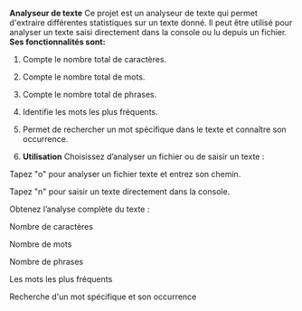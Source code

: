 **Analyseur de texte**
Ce projet est un analyseur de texte qui permet d'extraire différentes statistiques sur un texte donné.
Il peut être utilisé pour analyser un texte saisi directement dans la console ou lu depuis un fichier.
**Ses fonctionnalités sont:**

1. Compte le nombre total de caractères.

2. Compte le nombre total de mots.

3. Compte le nombre total de phrases.

4. Identifie les mots les plus fréquents.

5. Permet de rechercher un mot spécifique dans le texte et connaître son occurrence.
6. 
   **Utilisation**
   Choisissez d’analyser un fichier ou de saisir un texte :

Tapez "o" pour analyser un fichier texte et entrez son chemin.

Tapez "n" pour saisir un texte directement dans la console.

Obtenez l’analyse complète du texte :

Nombre de caractères

Nombre de mots

Nombre de phrases

Les mots les plus fréquents

Recherche d'un mot spécifique et son occurrence
